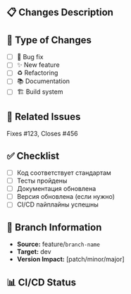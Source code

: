 ## 📋 Changes Description
<!-- Опишите изменения в этом PR -->

## 🔧 Type of Changes
- [ ] 🐛 Bug fix
- [ ] ✨ New feature  
- [ ] ♻️ Refactoring
- [ ] 📚 Documentation
- [ ] 🏗️ Build system

## 🎯 Related Issues
<!-- Ссылки на связанные issues -->
Fixes #123, Closes #456

## ✅ Checklist
- [ ] Код соответствует стандартам
- [ ] Тесты пройдены
- [ ] Документация обновлена
- [ ] Версия обновлена (если нужно)
- [ ] CI/CD пайплайны успешны

## 🔄 Branch Information
- **Source:** feature/`branch-name`
- **Target:** dev
- **Version Impact:** [patch/minor/major]

## 📊 CI/CD Status
<!-- Автоматически заполнится -->